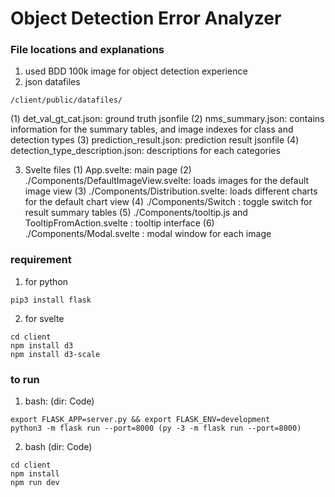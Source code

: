 # Object Detection Error Analyzer

### File locations and explanations

1. used BDD 100k image for object detection experience 
2. json datafiles
```
/client/public/datafiles/
```
(1) det_val_gt_cat.json: ground truth jsonfile
(2) nms_summary.json: contains information for the summary tables, and image indexes for class and detection types
(3) prediction_result.json: prediction result jsonfile
(4) detection_type_description.json: descriptions for each categories

3. Svelte files
(1) App.svelte: main page
(2) ./Components/DefaultImageView.svelte: loads images for the default image view
(3) ./Components/Distribution.svelte: loads different charts for the default chart view
(4) ./Components/Switch : toggle switch for result summary tables
(5) ./Components/tooltip.js and TooltipFromAction.svelte : tooltip interface 
(6) ./Components/Modal.svelte : modal window for each image 

### requirement
1. for python
```
pip3 install flask
```

2. for svelte
```
cd client
npm install d3
npm install d3-scale
```

### to run

1. bash: (dir: Code)

```
export FLASK_APP=server.py && export FLASK_ENV=development
python3 -m flask run --port=8000 (py -3 -m flask run --port=8000)
```
2. bash (dir: Code)
```
cd client
npm install
npm run dev
```
